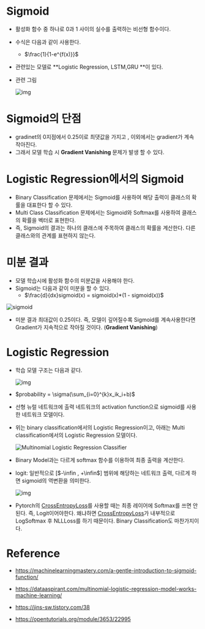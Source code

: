 # Sigmoid

- 활성화 함수 중 하나로 0과 1 사이의 실수를 출력하는 비선형 함수이다.
- 수식은 다음과 같이 사용한다.
  - $\frac{1}{1-e^{f(x)}}$

- 관련있는 모델로 **Logistic Regression, LSTM,GRU **이 있다.

- 관련 그림

  ![img](https://upload.wikimedia.org/wikipedia/commons/thumb/8/88/Logistic-curve.svg/1920px-Logistic-curve.svg.png)

# Sigmoid의 단점

- gradinet의 0지점에서 0.25이로 최댓값을 가지고 , 이외에서는 gradient가 계속 작아진다.
- 그래서 모델 학습 시 **Gradient Vanishing** 문제가 발생 할 수 있다.

# Logistic Regression에서의 Sigmoid

- Binary Classification 문제에서는 Sigmoid를 사용하여 해당 출력이 클래스의 확률을 대표한다 할 수 있다.
- Multi Class Classification 문제에서는 Sigmoid와 Softmax를 사용하여 클래스의 확률을 벡터로 표현한다.
- 즉, Sigmoid의 결과는 하나의 클래스에 주목하여 클래스의 확률을 계산한다. 다른 클래스와의 관계를 표현하지 않는다.

# 미분 결과

- 모델 학습시에 활성화 함수의 미분값을 사용해야 한다.
- Sigmoid는 다음과 같이 미분을 할 수 있다.
  - $\frac{d}{dx}sigmoid(x) = sigmoid(x)*(1 - sigmoid(x))$

![sigmoid](https://machinelearningmastery.com/wp-content/uploads/2021/08/sigmoid.png)

- 미분 결과 최대값이 0.25이다. 즉, 모델이 깊어질수록 Sigmoid를 계속사용한다면 Gradient가 지속적으로 작아질 것이다. (**Gradient Vanishing**)

# Logistic Regression

- 학습 모델 구조는 다음과 같다.

  ![img](https://machinethink.net/images/tensorflow-on-ios/LogisticRegression@2x.png)

- $probability = \sigma(\sum_{i=0}^{k}x_ik_i+b)$

- 선형 뉴럴 네트워크에 출력 네트워크의 activation function으로 sigmoid를 사용한 네트워크 모델이다.

- 위는 binary classification에서의 Logistic Regression이고, 아래는 Multi classification에서의 Logistic Regression 모델이다.

  ![Multinomial Logistic Regression Classifier](https://i1.wp.com/dataaspirant.com/wp-content/uploads/2017/03/Multinomial-Logistic-Classifier-compressor.jpg?resize=690%2C394)

- Binary Model과는 다르게 softmax 함수를 이용하여 최종 출력을 계산한다.

- logit: 일반적으로 [$-\infin , +\infin$] 범위에 해당하는 네트워크 출력, 다르게 하면 sigmoid의 역변환을 의미한다.

  ![img](https://s3-ap-northeast-2.amazonaws.com/opentutorials-user-file/module/3653/9840.png)

- Pytorch의 [CrossEntropyLoss](https://pytorch.org/docs/stable/generated/torch.nn.CrossEntropyLoss.html)를 사용할 때는 최종 레이어에 Softmax를 쓰면 안된다. 즉, Logit이어야한다. 왜냐하면 [CrossEntropyLoss](https://pytorch.org/docs/stable/generated/torch.nn.CrossEntropyLoss.html)가 내부적으로 LogSoftmax 후 NLLLoss를 하기 때문이다. Binary Classification도 마찬가지이다.

# Reference

- https://machinelearningmastery.com/a-gentle-introduction-to-sigmoid-function/

- https://dataaspirant.com/multinomial-logistic-regression-model-works-machine-learning/

- https://jins-sw.tistory.com/38
- https://opentutorials.org/module/3653/22995
